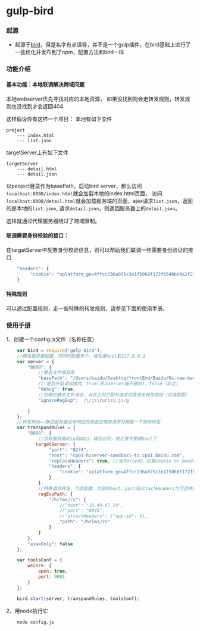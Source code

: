 # gulp-bird

### 起源

- 起源于[bird](https://github.com/weger/bird)，但是名字有点误导，并不是一个gulp插件，在bird基础上进行了一些优化并发布到了npm，配置方法和bird一样

### 功能介绍

#### 基本功能：本地联调解决跨域问题
本地webserver优先寻找对应的本地资源， 如果没找到则会走转发规则，转发规则也没找到才会返回404.

这样假设你有这样一个项目：
本地有如下文件

```
project
    --- index.html
    --- list.json
```

targetServer上有如下文件

```
targetServer
    --- detail.html
    --- detail.json
```

以peoject目录作为basePath，启动bird server，那么访问`localhost:8008/index.html`就会加载本地的index.html页面， 访问`localhost:8008/detail.html`就会加载服务端的页面，ajax请求`list.json`，返回的是本地的`list.json`, 请求`detail.json`，则返回服务器上的`detail.json`。

这样就通过代理服务器绕过了跨域限制。

#### 联调需要身份校验的接口：

在targetServer中配置身份校验信息，则可以帮助我们联调一些需要身份验证的接口

```js
    "headers": {
         "cookie": "xplatform_ge=4ffcc236a075c3e1f5068f172f654bbe9a1f23adc1563138c432b72b0d06261a153cc6f5a40"
    }
```

#### 特殊规则

可以通过配置规则，走一些特殊的转发规则，请参见下面的使用手册。

### 使用手册
1、创建一个config.js文件（名称任意）

```js
    var bird = require('gulp-bird');
    //静态服务器配置，可同时配置多个，域名需host到127.0.0.1
    var server = {
        "8008": {
            //静态文件根目录
            "basePath": "/Users/baidu/Desktop/frontEnd/Baidu/Hi-new-backend/src",
            // 是否开启调试模式，true(表示server端不缓存)，false（反之）
            "debug": true,
            //忽略的静态文件请求，与此正则匹配的请求将直接走转发规则（可选配置）
            "ignoreRegExp":  /\/js\/urls\.js/g

        }
    };
    //转发规则——静态服务器没有响应的或者忽略的请求将根据一下规则转发
    var transpondRules = {
        "8008": {
            //目标服务器的ip和端口，域名也可，但注意不要被host了
           targetServer: {
                "port": "8274",
                "host": "cp01-hiserver-sandbox1-tc.cp01.baidu.com",
                "replaceHeaders": true, //当为true时，如果cookie or header中有相同key，则替换
                "headers": {
                    "cookie": "xplatform_ge=4ffcc236a075c3e1f5068f172f654bbe9a1f23adc1563138c432b72b0d06261a153cc6f5a40"
                }
            },
            //特殊请求转发，可选配置，内部的host、port和attachHeaders为可选参数
            regExpPath: {
                "/hrlms/rs": {
                    //"host": "10.44.67.14",
                    //"port": "8045",
                    //"attachHeaders": {"app-id": 5},
                    "path": "/hrlms/rs"
                }
            }
        },
        "ajaxOnly": false
    };

    var toolsConf = {
        weinre: {
            open: true,
            port: 9001
        }
    };

    bird.start(server, transpondRules, toolsConf);

```

2、用node执行它

```sh
    node config.js
```